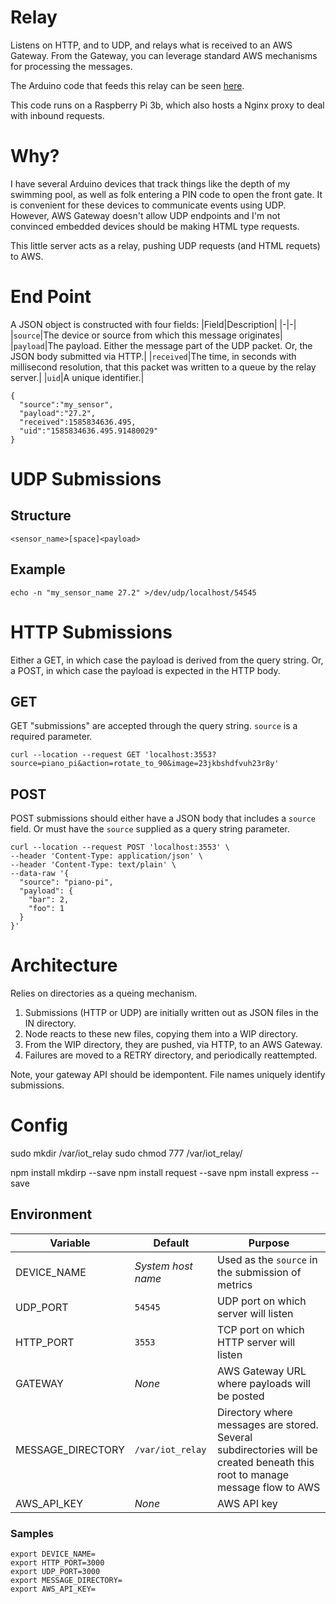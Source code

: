 
# Relay

Listens on HTTP, and to UDP, and relays what is received to an AWS Gateway. From the Gateway, you can leverage standard AWS mechanisms for processing the messages.

The Arduino code that feeds this relay can be seen [here](https://github.com/renenw/harduino).

This code runs on a Raspberry Pi 3b, which also hosts a Nginx proxy to deal with inbound requests.

# Why?

I have several Arduino devices that track things like the depth of my swimming pool, as well as folk entering a PIN code to open the front gate. It is convenient for these devices to communicate events using UDP. However, AWS Gateway doesn't allow UDP endpoints and I'm not convinced embedded devices should be making HTML type requests.

This little server acts as a relay, pushing UDP requests (and HTML requets) to AWS.
# End Point
A JSON object is constructed with four fields:
|Field|Description|
|-|-|
|`source`|The device or source from which this message originates|
|`payload`|The payload. Either the message part of the UDP packet. Or, the JSON body submitted via HTTP.|
|`received`|The time, in seconds with millisecond resolution, that this packet was written to a queue by the relay server.|
|`uid`|A unique identifier.|
```
{
  "source":"my_sensor",
  "payload":"27.2",
  "received":1585834636.495,
  "uid":"1585834636.495.91480029"
}
```

# UDP Submissions
## Structure
`<sensor_name>[space]<payload>`

## Example
```
echo -n "my_sensor_name 27.2" >/dev/udp/localhost/54545
```

# HTTP Submissions
Either a GET, in which case the payload is derived from the query string. Or, a POST, in which case the payload is expected in the HTTP body.

## GET
GET "submissions" are accepted through the query string. `source` is a required parameter.
```
curl --location --request GET 'localhost:3553?source=piano_pi&action=rotate_to_90&image=23jkbshdfvuh23r8y'
```
## POST
POST submissions should either have a JSON body that includes a `source` field. Or must have the `source` supplied as a query string parameter.
```
curl --location --request POST 'localhost:3553' \
--header 'Content-Type: application/json' \
--header 'Content-Type: text/plain' \
--data-raw '{
  "source": "piano-pi",
  "payload": {
    "bar": 2,
    "foo": 1
  }
}'
```
# Architecture

Relies on directories as a queing mechanism.

1. Submissions (HTTP or UDP) are initially written out as JSON files in the IN directory.
1. Node reacts to these new files, copying them into a WIP directory.
1. From the WIP directory, they are pushed, via HTTP, to an AWS Gateway.
1. Failures are moved to a RETRY directory, and periodically reattempted.

Note, your gateway API should be idempontent. File names uniquely identify submissions.

# Config

sudo mkdir /var/iot_relay
sudo chmod 777 /var/iot_relay/

npm install mkdirp --save
npm install request --save
npm install express --save


## Environment

|Variable|Default|Purpose|
|-|-|-|
|DEVICE_NAME|*System host name*|Used as the `source` in the submission of metrics|
|UDP_PORT|`54545`|UDP port on which server will listen|
|HTTP_PORT|`3553`|TCP port on which HTTP server will listen|
|GATEWAY|*None*|AWS Gateway URL where payloads will be posted|
|MESSAGE_DIRECTORY|`/var/iot_relay`|Directory where messages are stored. Several subdirectories will be created beneath this root to manage message flow to AWS|
|AWS_API_KEY|*None*|AWS API key|

### Samples
```
export DEVICE_NAME=
export HTTP_PORT=3000
export UDP_PORT=3000
export MESSAGE_DIRECTORY=
export AWS_API_KEY=
```